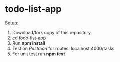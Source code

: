 # todo-list-app
Setup:
1. Download/fork copy of this repository.
2. cd todo-list-app
3. Run **npm install**
4. Test on _Postman_ for routes: localhost:4000/tasks
5. For unit test run **npm test**

